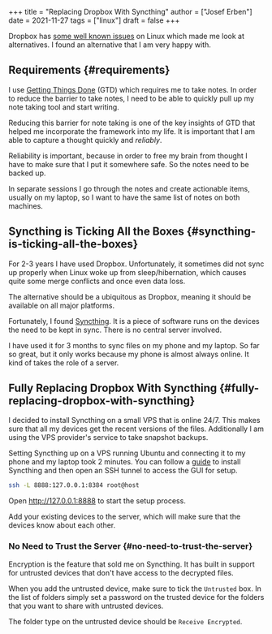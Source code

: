 +++
title = "Replacing Dropbox With Syncthing"
author = ["Josef Erben"]
date = 2021-11-27
tags = ["linux"]
draft = false
+++

Dropbox has [some well known issues](https://200ok.ch/posts/2019-11-24_trigger_dropbox_on_linux_after_suspend_hibernate.html) on Linux which made me look at alternatives. I found an alternative that I am very happy with.

<!--more-->


## Requirements {#requirements}

I use [Getting Things Done](https://gettingthingsdone.com/) (GTD) which requires me to take notes. In order to reduce the barrier to take notes, I need to be able to quickly pull up my note taking tool and start writing.

Reducing this barrier for note taking is one of the key insights of GTD that helped me incorporate the framework into my life. It is important that I am able to capture a thought quickly and _reliably_.

Reliability is important, because in order to free my brain from thought I have to make sure that I put it somewhere safe. So the notes need to be backed up.

In separate sessions I go through the notes and create actionable items, usually on my laptop, so I want to have the same list of notes on both machines.


## Syncthing is Ticking All the Boxes {#syncthing-is-ticking-all-the-boxes}

For 2-3 years I have used Dropbox. Unfortunately, it sometimes did not sync up properly when Linux woke up from sleep/hibernation, which causes quite some merge conflicts and once even data loss.

The alternative should be a ubiquitous as Dropbox, meaning it should be available on all major platforms.

Fortunately, I found [Syncthing](https://syncthing.net/). It is a piece of software runs on the devices the need to be kept in sync. There is no central server involved.

I have used it for 3 months to sync files on my phone and my laptop. So far so great, but it only works because my phone is almost always online. It kind of takes the role of a server.


## Fully Replacing Dropbox With Syncthing {#fully-replacing-dropbox-with-syncthing}

I decided to install Syncthing on a small VPS that is online 24/7. This makes sure that all my devices get the recent versions of the files. Additionally I am using the VPS provider's service to take snapshot backups.

Setting Syncthing up on a VPS running Ubuntu and connecting it to my phone and my laptop took 2 minutes. You can follow a [guide](https://computingforgeeks.com/how-to-install-and-use-syncthing-on-ubuntu/) to install Syncthing and then open an SSH tunnel to access the GUI for setup.

```bash
ssh -L 8888:127.0.0.1:8384 root@host
```

Open <http://127.0.0.1:8888> to start the setup process.

Add your existing devices to the server, which will make sure that the devices know about each other.


### No Need to Trust the Server {#no-need-to-trust-the-server}

Encryption is the feature that sold me on Syncthing. It has built in support for untrusted devices that don't have access to the decrypted files.

When you add the untrusted device, make sure to tick the `Untrusted` box. In the list of folders simply set a password on the trusted device for the folders that you want to share with untrusted devices.

The folder type on the untrusted device should be `Receive Encrypted`.